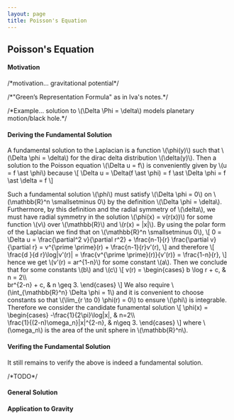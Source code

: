 ```yaml
---
layout: page
title: Poisson's Equation
---
```


## Poisson's Equation

#### Motivation
/\*motivation... gravitational potential\*/

/\*"Green’s Representation Formula" as in Iva's notes.\*/

/\*Example... solution to \\(\Delta \Phi = \delta\\) models planetary motion/black hole.\*/

#### Deriving the Fundamental Solution

A fundamental solution to the Laplacian is a function \\(\phi(y)\\) such that \\(\Delta \phi = \delta\\) for the dirac delta distribution \\(\delta(y)\\). Then a solution to the Poisson equation \\(\Delta u = f\\) is conveniently given by \\(u = f \ast \phi\\) because
\\[
    \Delta u = \Delta(f \ast \phi) = f \ast \Delta \phi = f \ast \delta = f
\\]

Such a fundamental solution \\(\phi\\) must satisfy \\(\Delta \phi = 0\\) on \\(\mathbb{R}^n \smallsetminus 0\\) by the definition \\(\Delta \phi = \delta\\). Furthermore, by this definition and the radial symmetry of \\(\delta\\), we must have radial symmetry in the solution \\(\phi(x) = v(r(x))\\) for some function \\(v\\) over \\(\mathbb{R}\\) and \\(r(x) = \|x\|\\). By using the polar form of the Laplacian we find that on \\(\mathbb{R}^n \smallsetminus 0\\),
\\[
    0 = \Delta u = \frac{\partial^2 v}{\partial r^2} + \frac{n-1}{r} \frac{\partial v}{\partial r} = v^{\prime \prime}(r) + \frac{n-1}{r}v'(r),
\\]
and therefore
\\[
    \frac{d }{d r}\log\|v'(r)\| = \frac{v^{\prime \prime}(r)}{v'(r)} = \frac{1-n}{r},
\\]
hence we get \\(v'(r) = ar^{1-n}\\) for some constant \\(a\\). Then we conclude that for some constants \\(b\\) and \\(c\\)
\\[
    v(r) = 
    \begin{cases}
        b \log r + c, & n = 2\\\\\
        br^{2-n} + c, & n \geq 3.
    \end{cases}
\\]
We also require \\(\int_{\mathbb{R}^n} \Delta \phi = 1\\) and it is convenient to choose constants so that \\(\lim_{r \to 0} \phi(r) = 0\\) to ensure \\(\phi\\) is integrable. Therefore we consider the candidate funamental solution
\\[
    \phi(x) =
    \begin{cases}
        -\frac{1}{2\pi}\log\|x\|, & n=2\\\\\
        \frac{1}{(2-n)\omega_n}|x|^{2-n}, & n\geq 3.
    \end{cases}
\\]
where \\(\omega_n\\) is the area of the unit sphere in \\(\mathbb{R}^n\\).

#### Verifing the Fundamental Solution
It still remains to verify the above is indeed a fundamental solution. 

/\*TODO\*/

#### General Solution

#### Application to Gravity